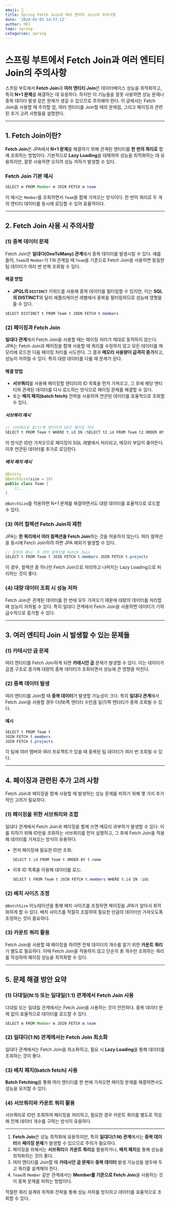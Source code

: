 ```yaml
---
emoji: 📖
title: Spring Fetch Join과 여러 엔티티 Join의 주의사항
date: '2024-02-03 14:57:12'
author: 에디
tags: spring
categories: spring
---
```


# 스프링 부트에서 Fetch Join과 여러 엔티티 Join의 주의사항

스프링 부트에서 **Fetch Join**과 **여러 엔티티 Join**은 데이터베이스 성능을 최적화하고, 특히 **N+1 문제**를 해결하는 데 유용하다. 하지만 이 기능들을 잘못 사용하면 성능 문제나 중복 데이터 발생 같은 문제가 생길 수 있으므로 주의해야 한다. 이 글에서는 Fetch Join을 사용할 때 주의할 점, 여러 엔티티를 Join할 때의 문제점, 그리고 페이징과 관련된 추가 고려 사항들을 설명한다.

---

## 1. **Fetch Join이란?**

**Fetch Join**은 JPA에서 **N+1 문제**를 해결하기 위해 관계된 엔티티를 **한 번의 쿼리로** 함께 조회하는 방법이다. 기본적으로 **Lazy Loading**을 대체하여 성능을 최적화하는 데 유용하지만, 잘못 사용하면 오히려 성능 저하가 발생할 수 있다.

### Fetch Join 기본 예시
```java
SELECT m FROM Member m JOIN FETCH m.team
```
이 예시는 `Member`를 조회하면서 `Team`을 함께 가져오는 방식이다. 한 번의 쿼리로 두 개의 엔티티 데이터를 동시에 로딩할 수 있어 효율적이다.

---

## 2. **Fetch Join 사용 시 주의사항**

### (1) **중복 데이터 문제**
Fetch Join은 **일대다(OneToMany) 관계**에서 중복 데이터를 발생시킬 수 있다. 예를 들어, `Team`과 `Member`가 1:N 관계일 때 `Team`을 기준으로 Fetch Join을 사용하면 동일한 팀 데이터가 여러 번 반복 조회될 수 있다.

#### 해결 방법
- **JPQL의 `DISTINCT`** 키워드를 사용해 중복 데이터를 필터링할 수 있지만, 이는 **SQL의 DISTINCT**와 달리 애플리케이션 레벨에서 중복을 필터링하므로 성능에 영향을 줄 수 있다.

```java
SELECT DISTINCT t FROM Team t JOIN FETCH t.members
```

### (2) **페이징과 Fetch Join**
**일대다 관계**에서 Fetch Join을 사용할 때는 페이징 처리가 제대로 동작하지 않는다. JPA는 Fetch Join과 페이징을 함께 사용할 때 쿼리를 수정하지 않고 모든 데이터를 메모리에 로드한 다음 페이징 처리를 시도한다. 그 결과 **메모리 사용량이 급격히 증가**하고, 성능이 저하될 수 있다. 특히 대량 데이터를 다룰 때 문제가 된다.

#### 해결 방법
- **서브쿼리**를 사용해 페이징할 엔티티의 ID 목록을 먼저 가져오고, 그 후에 해당 엔티티와 관계된 데이터를 다시 로드하는 방식으로 페이징 문제를 해결할 수 있다.
- 또는 **배치 패치(batch fetch)** 전략을 사용하여 연관된 데이터를 효율적으로 조회할 수 있다. 

##### 서브쿼리 예시
```java
// 서브쿼리로 일(1)쪽 엔티티의 ID만 페이징 처리
SELECT t FROM Team t WHERE t.id IN (SELECT t2.id FROM Team t2 ORDER BY t2.name)
```
이 방식은 ID만 가져오므로 페이징이 SQL 레벨에서 처리되고, 메모리 부담이 줄어든다. 이후 연관된 데이터를 추가로 로딩한다.

##### 배치 패치 예시
```java
@Entity
@BatchSize(size = 10)
public class Team {
    //...
}
```
`@BatchSize`를 적용하면 N+1 문제를 해결하면서도 대량 데이터를 효율적으로 로드할 수 있다.

### (3) **여러 컬렉션 Fetch Join의 제한**
JPA는 **한 쿼리에서 여러 컬렉션을 Fetch Join**하는 것을 허용하지 않는다. 여러 컬렉션을 동시에 Fetch Join하려 하면 JPA 예외가 발생할 수 있다.

```java
// 잘못된 예시: 두 개의 컬렉션을 Fetch Join
SELECT t FROM Team t JOIN FETCH t.members JOIN FETCH t.projects
```

이 경우, 컬렉션 중 하나만 Fetch Join으로 처리하고 나머지는 Lazy Loading으로 처리하는 것이 좋다.

### (4) **대량 데이터 조회 시 성능 저하**
Fetch Join은 관계된 데이터를 한 번에 모두 가져오기 때문에 대량의 데이터를 처리할 때 성능이 저하될 수 있다. 특히 일대다 관계에서 Fetch Join을 사용하면 데이터가 기하급수적으로 증가할 수 있다.

---

## 3. **여러 엔티티 Join 시 발생할 수 있는 문제들**

### (1) **카테시안 곱 문제**
여러 엔티티를 Fetch Join하게 되면 **카테시안 곱** 문제가 발생할 수 있다. 이는 데이터가 곱셈 구조로 증가해 대량의 중복 데이터가 조회되면서 성능에 큰 영향을 미친다.

### (2) **중복 데이터 발생**
여러 엔티티를 Join할 때 **중복 데이터**가 발생할 가능성이 크다. 특히 **일대다 관계**에서 Fetch Join을 사용할 경우 다(N)쪽 엔티티 수만큼 일(1)쪽 엔티티가 중복 조회될 수 있다.

#### 예시
```java
SELECT t FROM Team t 
JOIN FETCH t.members 
JOIN FETCH t.projects
```
각 팀에 여러 멤버와 여러 프로젝트가 있을 때 중복된 팀 데이터가 여러 번 조회될 수 있다.

---

## 4. **페이징과 관련된 추가 고려 사항**

Fetch Join과 페이징을 함께 사용할 때 발생하는 성능 문제를 피하기 위해 몇 가지 추가적인 고려가 필요하다.

### (1) **페이징을 위한 서브쿼리와 조합**
일대다 관계에서 Fetch Join과 페이징을 함께 쓰면 메모리 과부하가 발생할 수 있다. 이를 피하기 위해 ID만을 조회하는 서브쿼리를 먼저 실행하고, 그 후에 Fetch Join을 적용해 데이터를 가져오는 방식이 유용하다.

- 먼저 페이징에 필요한 ID만 조회:
  ```java
  SELECT t.id FROM Team t ORDER BY t.name
  ```
- 이후 ID 목록을 이용해 데이터를 로드:
  ```java
  SELECT t FROM Team t JOIN FETCH t.members WHERE t.id IN :ids
  ```

### (2) **배치 사이즈 조정**
`@BatchSize` 어노테이션을 통해 배치 사이즈를 조정하면 페이징을 JPA가 알아서 최적화하게 할 수 있다. 배치 사이즈를 적절히 조절하여 필요한 만큼의 데이터만 가져오도록 조정하는 것이 중요하다.

### (3) **카운트 쿼리 활용**
Fetch Join을 사용할 때 페이징을 하려면 전체 데이터의 개수를 알기 위한 **카운트 쿼리**가 별도로 필요하다. 이때 Fetch Join을 적용하지 않고 단순히 총 개수만 조회하는 쿼리를 작성하여 페이징 성능을 최적화할 수 있다.

---

## 5. **문제 해결 방안 요약**

### (1) **다대일(N:1) 또는 일대일(1:1) 관계에서 Fetch Join 사용**
다대일 또는 일대일 관계에서는 Fetch Join을 사용하는 것이 안전하다. 중복 데이터 문제 없이 효율적으로 데이터를 로드할 수 있다.

```java
SELECT m FROM Member m JOIN FETCH m.team
```

### (2) **일대다(1:N) 관계에서는 Fetch Join 최소화**
일대다 관계에서는 Fetch Join을 최소화하고, 필요 시 **Lazy Loading**을 통해 데이터를 조회하는 것이 좋다.

### (3) **배치 패치(batch fetch) 사용**
**Batch Fetching**을 통해 여러 엔티티를 한 번에 가져오면 페이징 문제를 해결하면서도 성능을 유지할 수 있다.

### (4) **서브쿼리와 카운트 쿼리 활용**
서브쿼리로 ID만 조회하여 페이징을 처리하고, 필요한 경우 카운트 쿼리를 별도로 작성해 전체 데이터 개수를 구하는 방식이 유용하다.

---

1. **Fetch Join**은 성능 최적화에 유용하지만, 특히 **일대다(1:N) 관계**에서는 **중복 데이터**와 **페이징 문제**가 발생할 수 있으므로 주의가 필요하다.
2. 페이징을 위해서는 **서브쿼리**와 **카운트 쿼리**를 활용하거나, **배치 패치**를 통해 성능을 최적화하는 것이 좋다.
3. 여러 엔티티를 Join할 때 **카테시안 곱 문제**와 **중복 데이터** 발생 가능성을 염두에 두고 쿼리를 설계해야 한다.
4. `Team`과 `Member` 같은 관계에서는 **Member를 기준으로 Fetch Join**을 사용하는 것이 중복 문제를 피하는 방법이다.

적절한 쿼리 설계와 최적화 전략을 통해 성능 저하를 방지하고 데이터를 효율적으로 조회할 수 있다.

```toc

```
